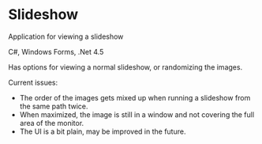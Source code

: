 # Slideshow
Application for viewing a slideshow

C#, Windows Forms, .Net 4.5

Has options for viewing a normal slideshow, or randomizing the images.

Current issues:

* The order of the images gets mixed up when running a slideshow from the same path twice.
* When maximized, the image is still in a window and not covering the full area of the monitor.
* The UI is a bit plain, may be improved in the future.

